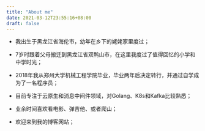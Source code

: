 ```yaml
---
title: "About me"
date: 2021-03-12T23:55:16+08:00
draft: false
---
```


- 我出生于黑龙江省海伦市，幼年在乡下的姥姥家里度过；

  

- 7岁时跟着父母搬迁到黑龙江省双鸭山市，在这里我度过了值得回忆的小学和中学时光；



- 2018年我从郑州大学机械工程学院毕业，毕业两年后决定转行，并通过自学成为了一名程序员；

  

- 目前专注于云原生和消息中间件领域，对Golang、K8s和Kafka比较熟悉；



- 业余时间喜欢看电影、弹吉他、或者爬山；



- 欢迎来到我的博客网站；


